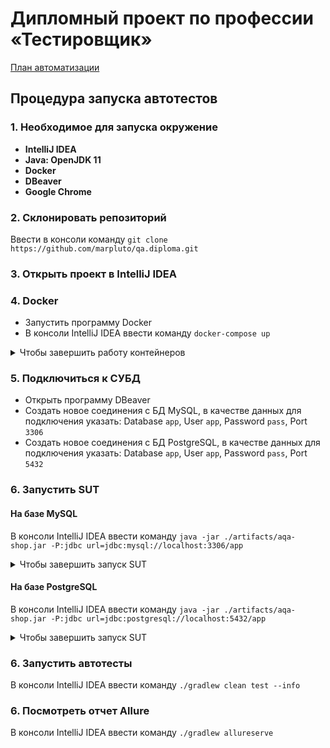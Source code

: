# Дипломный проект по профессии «Тестировщик»
[План автоматизации](https://github.com/marpluto/qa.diploma/blob/master/Plan.md)

## Процедура запуска автотестов
### 1. Необходимое для запуска окружение
- **IntelliJ IDEA**
- **Java: OpenJDK 11**
- **Docker**
- **DBeaver**
- **Google Chrome**

### 2. Склонировать репозиторий
Ввести в консоли команду `git clone https://github.com/marpluto/qa.diploma.git`

### 3. Открыть проект в IntelliJ IDEA

### 4. Docker
- Запустить программу Docker
- В консоли IntelliJ IDEA ввести команду `docker-compose up`
<details><summary>Чтобы завершить работу контейнеров</summary>
В консоли IntelliJ IDEA ввести команду `docker-compose down`
</details>

### 5. Подключиться к СУБД
- Открыть программу DBeaver
- Создать новое соединения с БД MySQL, в качестве данных для подключения указать: Database `app`, User `app`, Password `pass`, Port `3306`
- Создать новое соединения с БД PostgreSQL, в качестве данных для подключения указать: Database `app`, User `app`, Password `pass`, Port `5432`

### 6. Запустить SUT
####  На базе MySQL
В консоли IntelliJ IDEA ввести команду `java -jar ./artifacts/aqa-shop.jar -P:jdbc url=jdbc:mysql://localhost:3306/app`
<details><summary>Чтобы завершить запуск SUT</summary>
Использовать сочетание клавиш ctrl+C (cmd+C для macOS)
</details> 

####  На базе PostgreSQL
В консоли IntelliJ IDEA ввести команду `java -jar ./artifacts/aqa-shop.jar -P:jdbc url=jdbc:postgresql://localhost:5432/app`
<details><summary>Чтобы завершить запуск SUT</summary>
Использовать сочетание клавиш ctrl+C (cmd+C для macOS)
</details> 

### 6. Запустить автотесты
В консоли IntelliJ IDEA ввести команду `./gradlew clean test --info`

### 6. Посмотреть отчет Allure
В консоли IntelliJ IDEA ввести команду `./gradlew allureserve`